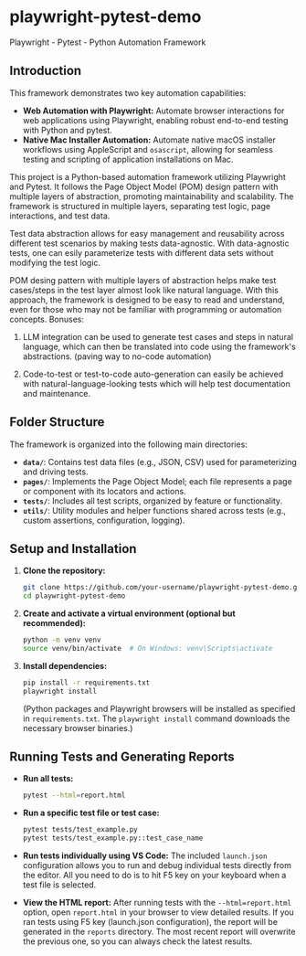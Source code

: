 # playwright-pytest-demo
Playwright - Pytest - Python Automation Framework


## Introduction
This framework demonstrates two key automation capabilities:

- **Web Automation with Playwright:** Automate browser interactions for web applications using Playwright, enabling robust end-to-end testing with Python and pytest.
- **Native Mac Installer Automation:** Automate native macOS installer workflows using AppleScript and `osascript`, allowing for seamless testing and scripting of application installations on Mac.

This project is a Python-based automation framework utilizing Playwright and Pytest. It follows the Page Object Model (POM) design pattern with multiple layers of abstraction, promoting maintainability and scalability. The framework is structured in multiple layers, separating test logic, page interactions, and test data. 

Test data abstraction allows for easy management and reusability across different test scenarios by making tests data-agnostic. With data-agnostic tests, one can esily parameterize tests with different data sets without modifying the test logic.

POM desing pattern with multiple layers of abstraction helps make test cases/steps in the test layer almost look like natural language. With this approach, the framework is designed to be easy to read and understand, even for those who may not be familiar with programming or automation concepts. Bonuses:
1. LLM integration can be used to generate test cases and steps in natural language, which can then be translated into code using the framework's abstractions. (paving way to no-code automation)

2. Code-to-test or test-to-code auto-generation can easily be achieved with natural-language-looking tests which will help test documentation and maintenance.



## Folder Structure

The framework is organized into the following main directories:

- **`data/`**: Contains test data files (e.g., JSON, CSV) used for parameterizing and driving tests.
- **`pages/`**: Implements the Page Object Model; each file represents a page or component with its locators and actions.
- **`tests/`**: Includes all test scripts, organized by feature or functionality.
- **`utils/`**: Utility modules and helper functions shared across tests (e.g., custom assertions, configuration, logging).



## Setup and Installation

1. **Clone the repository:**
    ```bash
    git clone https://github.com/your-username/playwright-pytest-demo.git
    cd playwright-pytest-demo
    ```

2. **Create and activate a virtual environment (optional but recommended):**
    ```bash
    python -m venv venv
    source venv/bin/activate  # On Windows: venv\Scripts\activate
    ```

3. **Install dependencies:**


    ```bash
    pip install -r requirements.txt
    playwright install
    ```
    (Python packages and Playwright browsers will be installed as specified in `requirements.txt`. The `playwright install` command downloads the necessary browser binaries.)


## Running Tests and Generating Reports

- **Run all tests:**
  ```bash
  pytest --html=report.html
  ```

- **Run a specific test file or test case:**
  ```bash
  pytest tests/test_example.py
  pytest tests/test_example.py::test_case_name
  ```

- **Run tests individually using VS Code:**
  The included `launch.json` configuration allows you to run and debug individual tests directly from the editor. All you need to do is to hit F5 key on your keyboard when a test file is selected.

- **View the HTML report:**
  After running tests with the `--html=report.html` option, open `report.html` in your browser to view detailed results.
  If you ran tests using F5 key (launch.json configuration), the report will be generated in the `reports` directory. The most recent report will overwrite the previous one, so you can always check the latest results.